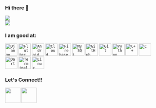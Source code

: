 ### Hi there 👋

<img align="center" src="https://github-readme-stats.vercel.app/api?username=tejas-trivedi&count_private=true&show_icons=true&theme=algolia" />
</br>

<img align="center" src="https://github-readme-stats.vercel.app/api/top-langs/?username=tejas-trivedi&hide=html&langs_count=6&count_private=true&theme=algolia&exclude_repo=Future_Price_Prediction_of_Products,Machine_Learning_Basics,Financial_AnalysisData-Science,Machine_Learning_Basic_models&layout=compact"/>
</br>

### I am good at:
<code><img width="40px" src="https://img.icons8.com/color/2x/django.png" title="Django REST"/></code>
<code><img width="40px" src="https://img.icons8.com/color/2x/flutter.png" title="Flutter" /></code>
<code><img width="40px" src="https://img.icons8.com/fluent/96/android-os.png" title="Android Development"/></code>
<code><img width="40px" src="https://img.icons8.com/color/2x/cloud-firestore.png" title="Cloud Firestore"/></code>
<code><img width="40px" src="https://img.icons8.com/color/2x/firebase.png" title="Firebase"/></code></code>
<code><img width="40px" src="https://www.mysql.com/common/logos/logo-mysql-170x115.png" title="MySQL"/></code></code>
<code><img width="40px" src="https://img.icons8.com/fluent/2x/github.png" title="GitHub"/></code>
<code><img width="40px" src="https://img.icons8.com/color/2x/git.png" title="Git"/></code>
<code><img width="40px" src="https://img.icons8.com/color/2x/python.png" title="Python"/></code>
<code><img width="40px" src="https://img.icons8.com/color/2x/c-plus-plus-logo.png" title="C++"/></code>
<code><img width="40px" src="https://img.icons8.com/color/2x/c-programming.png" title="C"/></code>
<code><img width="40px" src="https://img.icons8.com/color/2x/dart.png" title="Dart"/></code>
<code><img width="40px" src="https://img.icons8.com/fluent/96/console.png" title="Terminal"/></code>
<code><img width="40px" src="https://img.icons8.com/color/2x/linux.png" title="Linux"/></code>

### Let's Connect!!
<a href="https://www.linkedin.com/in/tejas-trivedi-02b991194/">
  <img align="left" width="50px" src="https://img.icons8.com/plasticine/2x/linkedin.png" />
</a>

<a href = "mailto: ttrivedi.1999@gmail.com">
  <img align="left" width="50px" src="https://img.icons8.com/plasticine/2x/gmail.png" />
</a>
<br>


<!--
**tejas-trivedi/tejas-trivedi** is a ✨ _special_ ✨ repository because its `README.md` (this file) appears on your GitHub profile.

Here are some ideas to get you started:

- 🔭 I’m currently working on ...
- 🌱 I’m currently learning ...
- 👯 I’m looking to collaborate on ...
- 🤔 I’m looking for help with ...
- 💬 Ask me about ...
- 📫 How to reach me: ...
- 😄 Pronouns: ...
- ⚡ Fun fact: ...
-->
